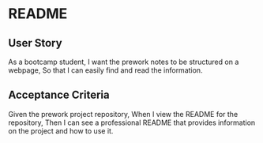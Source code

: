 # README

## User Story
As a bootcamp student, 
I want the prework notes to be structured on a webpage, 
So that I can easily find and read the information.

## Acceptance Criteria
Given the prework project repository, 
When I view the README for the repository,
Then I can see a professional README that provides information on the project and how to use it.
